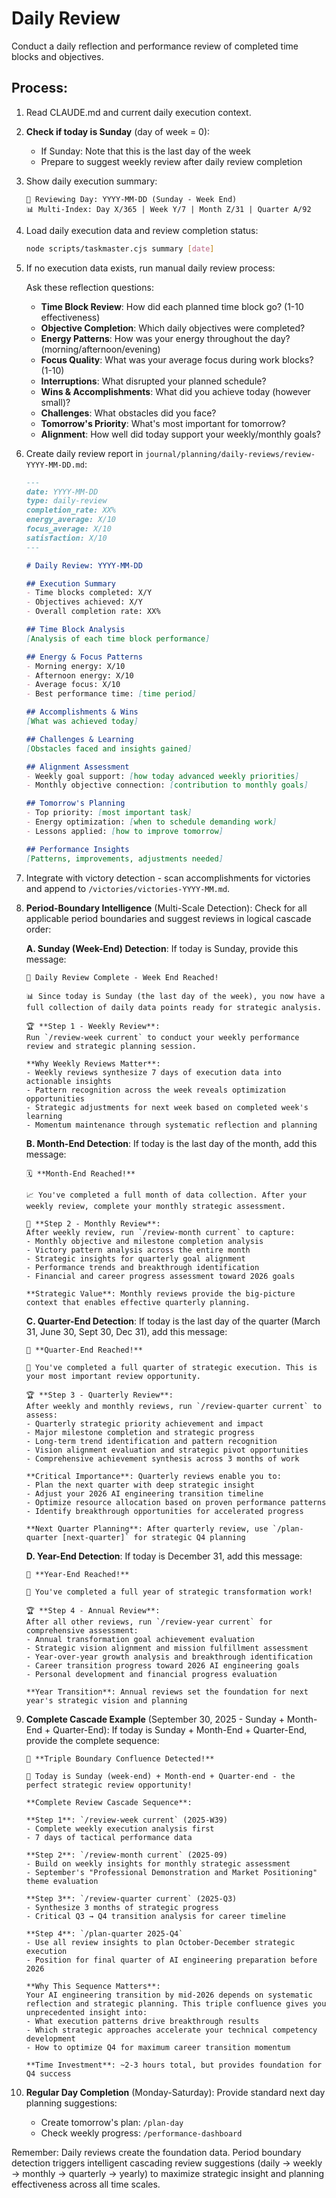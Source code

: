 # Daily Review

Conduct a daily reflection and performance review of completed time blocks and objectives.

## Process:

1. Read CLAUDE.md and current daily execution context.

2. **Check if today is Sunday** (day of week = 0):
   - If Sunday: Note that this is the last day of the week
   - Prepare to suggest weekly review after daily review completion

3. Show daily execution summary:
   ```
   📅 Reviewing Day: YYYY-MM-DD (Sunday - Week End)
   📊 Multi-Index: Day X/365 | Week Y/7 | Month Z/31 | Quarter A/92
   ```

4. Load daily execution data and review completion status:
   ```bash
   node scripts/taskmaster.cjs summary [date]
   ```

5. If no execution data exists, run manual daily review process:

   Ask these reflection questions:
   - **Time Block Review**: How did each planned time block go? (1-10 effectiveness)
   - **Objective Completion**: Which daily objectives were completed?
   - **Energy Patterns**: How was your energy throughout the day? (morning/afternoon/evening)
   - **Focus Quality**: What was your average focus during work blocks? (1-10)
   - **Interruptions**: What disrupted your planned schedule?
   - **Wins & Accomplishments**: What did you achieve today (however small)?
   - **Challenges**: What obstacles did you face?
   - **Tomorrow's Priority**: What's most important for tomorrow?
   - **Alignment**: How well did today support your weekly/monthly goals?

6. Create daily review report in `journal/planning/daily-reviews/review-YYYY-MM-DD.md`:

   ```markdown
   ---
   date: YYYY-MM-DD
   type: daily-review
   completion_rate: XX%
   energy_average: X/10
   focus_average: X/10
   satisfaction: X/10
   ---

   # Daily Review: YYYY-MM-DD

   ## Execution Summary
   - Time blocks completed: X/Y
   - Objectives achieved: X/Y  
   - Overall completion rate: XX%

   ## Time Block Analysis
   [Analysis of each time block performance]

   ## Energy & Focus Patterns
   - Morning energy: X/10
   - Afternoon energy: X/10
   - Average focus: X/10
   - Best performance time: [time period]

   ## Accomplishments & Wins
   [What was achieved today]

   ## Challenges & Learning
   [Obstacles faced and insights gained]

   ## Alignment Assessment  
   - Weekly goal support: [how today advanced weekly priorities]
   - Monthly objective connection: [contribution to monthly goals]

   ## Tomorrow's Planning
   - Top priority: [most important task]
   - Energy optimization: [when to schedule demanding work]
   - Lessons applied: [how to improve tomorrow]

   ## Performance Insights
   [Patterns, improvements, adjustments needed]
   ```

7. Integrate with victory detection - scan accomplishments for victories and append to `/victories/victories-YYYY-MM.md`.

8. **Period-Boundary Intelligence** (Multi-Scale Detection):
   Check for all applicable period boundaries and suggest reviews in logical cascade order:
   
   **A. Sunday (Week-End) Detection**:
   If today is Sunday, provide this message:
   
   ```
   🎉 Daily Review Complete - Week End Reached!
   
   📊 Since today is Sunday (the last day of the week), you now have a full collection of daily data points ready for strategic analysis.
   
   🏆 **Step 1 - Weekly Review**: 
   Run `/review-week current` to conduct your weekly performance review and strategic planning session.
   
   **Why Weekly Reviews Matter**: 
   - Weekly reviews synthesize 7 days of execution data into actionable insights
   - Pattern recognition across the week reveals optimization opportunities  
   - Strategic adjustments for next week based on completed week's learning
   - Momentum maintenance through systematic reflection and planning
   ```
   
   **B. Month-End Detection**:
   If today is the last day of the month, add this message:
   
   ```
   🗓️ **Month-End Reached!**
   
   📈 You've completed a full month of data collection. After your weekly review, complete your monthly strategic assessment.
   
   🎯 **Step 2 - Monthly Review**: 
   After weekly review, run `/review-month current` to capture:
   - Monthly objective and milestone completion analysis
   - Victory pattern analysis across the entire month
   - Strategic insights for quarterly goal alignment
   - Performance trends and breakthrough identification
   - Financial and career progress assessment toward 2026 goals
   
   **Strategic Value**: Monthly reviews provide the big-picture context that enables effective quarterly planning.
   ```
   
   **C. Quarter-End Detection**:
   If today is the last day of the quarter (March 31, June 30, Sept 30, Dec 31), add this message:
   
   ```
   🎯 **Quarter-End Reached!**
   
   🚀 You've completed a full quarter of strategic execution. This is your most important review opportunity.
   
   🏆 **Step 3 - Quarterly Review**: 
   After weekly and monthly reviews, run `/review-quarter current` to assess:
   - Quarterly strategic priority achievement and impact
   - Major milestone completion and strategic progress
   - Long-term trend identification and pattern recognition
   - Vision alignment evaluation and strategic pivot opportunities
   - Comprehensive achievement synthesis across 3 months of work
   
   **Critical Importance**: Quarterly reviews enable you to:
   - Plan the next quarter with deep strategic insight
   - Adjust your 2026 AI engineering transition timeline
   - Optimize resource allocation based on proven performance patterns
   - Identify breakthrough opportunities for accelerated progress
   
   **Next Quarter Planning**: After quarterly review, use `/plan-quarter [next-quarter]` for strategic Q4 planning
   ```
   
   **D. Year-End Detection**:
   If today is December 31, add this message:
   
   ```
   🌟 **Year-End Reached!**
   
   🎉 You've completed a full year of strategic transformation work!
   
   🏆 **Step 4 - Annual Review**: 
   After all other reviews, run `/review-year current` for comprehensive assessment:
   - Annual transformation goal achievement evaluation
   - Strategic vision alignment and mission fulfillment assessment
   - Year-over-year growth analysis and breakthrough identification
   - Career transition progress toward 2026 AI engineering goals
   - Personal development and financial progress evaluation
   
   **Year Transition**: Annual reviews set the foundation for next year's strategic vision and planning
   ```

9. **Complete Cascade Example** (September 30, 2025 - Sunday + Month-End + Quarter-End):
   If today is Sunday + Month-End + Quarter-End, provide the complete sequence:
   
   ```
   🌟 **Triple Boundary Confluence Detected!**
   
   🎯 Today is Sunday (week-end) + Month-end + Quarter-end - the perfect strategic review opportunity!
   
   **Complete Review Cascade Sequence**:
   
   **Step 1**: `/review-week current` (2025-W39)
   - Complete weekly execution analysis first
   - 7 days of tactical performance data
   
   **Step 2**: `/review-month current` (2025-09)  
   - Build on weekly insights for monthly strategic assessment
   - September's "Professional Demonstration and Market Positioning" theme evaluation
   
   **Step 3**: `/review-quarter current` (2025-Q3)
   - Synthesize 3 months of strategic progress
   - Critical Q3 → Q4 transition analysis for career timeline
   
   **Step 4**: `/plan-quarter 2025-Q4`
   - Use all review insights to plan October-December strategic execution
   - Position for final quarter of AI engineering preparation before 2026
   
   **Why This Sequence Matters**:
   Your AI engineering transition by mid-2026 depends on systematic reflection and strategic planning. This triple confluence gives you unprecedented insight into:
   - What execution patterns drive breakthrough results
   - Which strategic approaches accelerate your technical competency development  
   - How to optimize Q4 for maximum career transition momentum
   
   **Time Investment**: ~2-3 hours total, but provides foundation for Q4 success
   ```

10. **Regular Day Completion** (Monday-Saturday):
    Provide standard next day planning suggestions:
    - Create tomorrow's plan: `/plan-day`
    - Check weekly progress: `/performance-dashboard`

Remember: Daily reviews create the foundation data. Period boundary detection triggers intelligent cascading review suggestions (daily → weekly → monthly → quarterly → yearly) to maximize strategic insight and planning effectiveness across all time scales.